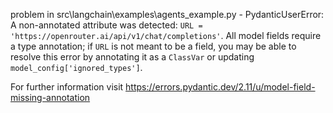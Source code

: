 problem in src\langchain\examples\agents_example.py - PydanticUserError: A non-annotated attribute was detected: `URL = 'https://openrouter.ai/api/v1/chat/completions'`. All model fields require a type annotation; if `URL` is not meant to be a field, you may be able to resolve this error by annotating it as a `ClassVar` or updating `model_config['ignored_types']`.

For further information visit https://errors.pydantic.dev/2.11/u/model-field-missing-annotation
